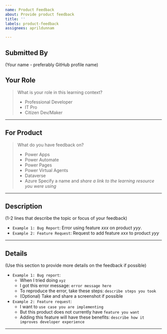 ```yaml
---
name: Product Feedback
about: Provide product feedback
title: ''
labels: product-feedback
assignees: aprildunnam

---
```


## Submitted By
(Your name - preferably GitHub profile name)

## Your Role
> What is your role in this learning context?
> - Professional Developer
> - IT Pro
> - Citizen Dev/Maker


---

## For Product
> What do you have feedback on?
> - Power Apps
> - Power Automate
> - Power Pages
> - Power Virtual Agents
> - Dataverse
> - Azure
Specify a name and _share a link to the learning resource you were using_ 

---

## Description
(1-2 lines that describe the topic or focus of your feedback)
* `Example 1: Bug Report`: Error using feature _xxx_ on product _yyy_. 
* `Example 2: Feature Request`: Request to add feature _xxx_ to product _yyy_

---

## Details
(Use this section to provide more details on the feedback if possible)
* `Example 1: Bug report`: 
  - When I tried doing `xyz`
  - I got this error message: `error message here`
  - To reproduce the error, take these steps: `describe steps you took`
  - (Optional) Take and share a screenshot if possible
* `Example 2: Feature request`: 
  - I want to `use case you are implementing`
  - But this product does not currently have `feature you want`
  - Adding this feature will have these benefits: `describe how it improves developer experience`

---
